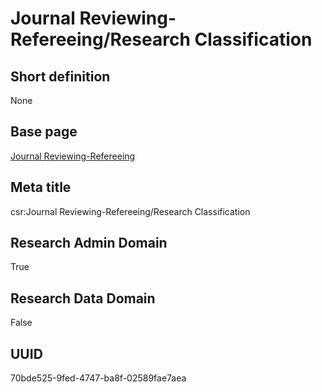 # Journal Reviewing-Refereeing/Research Classification
## Short definition
None
## Base page
[Journal Reviewing-Refereeing](../../Objects/Journal%20Reviewing-Refereeing.md)
## Meta title
csr:Journal Reviewing-Refereeing/Research Classification
## Research Admin Domain
True
## Research Data Domain
False
## UUID
70bde525-9fed-4747-ba8f-02589fae7aea
